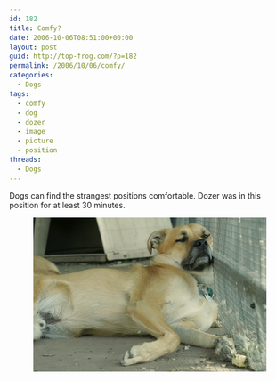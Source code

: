 ```yaml
---
id: 182
title: Comfy?
date: 2006-10-06T08:51:00+00:00
layout: post
guid: http://top-frog.com/?p=182
permalink: /2006/10/06/comfy/
categories:
  - Dogs
tags:
  - comfy
  - dog
  - dozer
  - image
  - picture
  - position
threads:
  - Dogs
---
```

Dogs can find the strangest positions comfortable. Dozer was in this position for at least 30 minutes.

<div class="frame" style="text-align: center">
  <img src="/assets/comfy.jpg" alt="Dozer, oddly comfortable." />
</div>